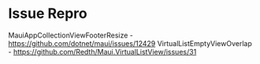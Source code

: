 # Issue Repro

MauiAppCollectionViewFooterResize - https://github.com/dotnet/maui/issues/12429
VirtualListEmptyViewOverlap - https://github.com/Redth/Maui.VirtualListView/issues/31